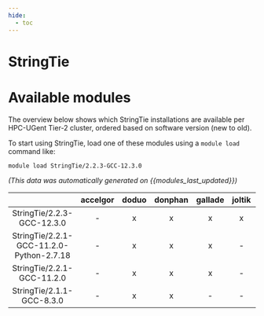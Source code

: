 ```yaml
---
hide:
  - toc
---
```


StringTie
=========

# Available modules


The overview below shows which StringTie installations are available per HPC-UGent Tier-2 cluster, ordered based on software version (new to old).

To start using StringTie, load one of these modules using a `module load` command like:

```shell
module load StringTie/2.2.3-GCC-12.3.0
```

*(This data was automatically generated on {{modules_last_updated}})*  

| |accelgor|doduo|donphan|gallade|joltik|shinx|skitty|
| :---: | :---: | :---: | :---: | :---: | :---: | :---: | :---: |
|StringTie/2.2.3-GCC-12.3.0|-|x|x|x|x|x|x|
|StringTie/2.2.1-GCC-11.2.0-Python-2.7.18|-|x|x|x|-|-|-|
|StringTie/2.2.1-GCC-11.2.0|-|x|x|x|-|-|-|
|StringTie/2.1.1-GCC-8.3.0|-|x|x|-|-|-|-|
